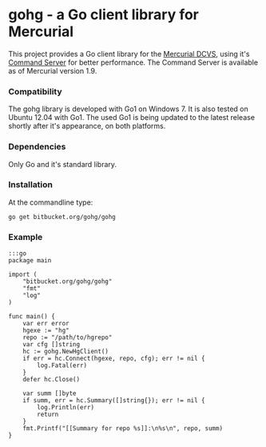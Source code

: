 # gohg - a Go client library for Mercurial

This project provides a Go client library for the
[Mercurial DCVS](http://mercurial.selenic.com), using it's
[Command Server](http://mercurial.selenic.com/wiki/CommandServer)
for better performance. The Command Server is available as of Mercurial
version 1.9.

### Compatibility

The gohg library is developed with Go1 on Windows 7.
It is also tested on Ubuntu 12.04 with Go1.
The used Go1 is being updated to the latest release shortly after it's
appearance, on both platforms.

### Dependencies

Only Go and it's standard library.

### Installation

At the commandline type:

    go get bitbucket.org/gohg/gohg

### Example

    :::go
    package main

    import (
        "bitbucket.org/gohg/gohg"
        "fmt"
        "log"
    )

    func main() {
        var err error
        hgexe := "hg"
        repo := "/path/to/hgrepo"
        var cfg []string
        hc := gohg.NewHgClient()
        if err = hc.Connect(hgexe, repo, cfg); err != nil {
            log.Fatal(err)
        }
        defer hc.Close()

        var summ []byte
        if summ, err = hc.Summary([]string{}); err != nil {
            log.Println(err)
            return
        }
        fmt.Printf("[[Summary for repo %s]]:\n%s\n", repo, summ)
    }
